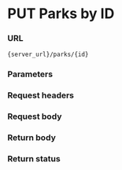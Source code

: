 # PUT Parks by ID

### URL

```
{server_url}/parks/{id}
```

### Parameters

### Request headers

### Request body

### Return body

### Return status
